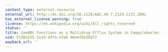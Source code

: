 ```yaml
---
content_type: external-resource
external_url: http://dx.doi.org/10.1128/AAC.46.7.2124-2131.2002
has_external_license_warning: true
license: https://en.wikipedia.org/wiki/All_rights_reserved
status: ''
title: CmeABC Functions as a Multidrug Efflux System in Campylobacter Jejuni
uid: 5148a255-2e19-49fa-a7e6-46e4f6a36d72
wayback_url: ''
---
```

